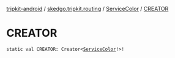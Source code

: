 [tripkit-android](../../index.md) / [skedgo.tripkit.routing](../index.md) / [ServiceColor](index.md) / [CREATOR](./-c-r-e-a-t-o-r.md)

# CREATOR

`static val CREATOR: Creator<`[`ServiceColor`](index.md)`!>!`